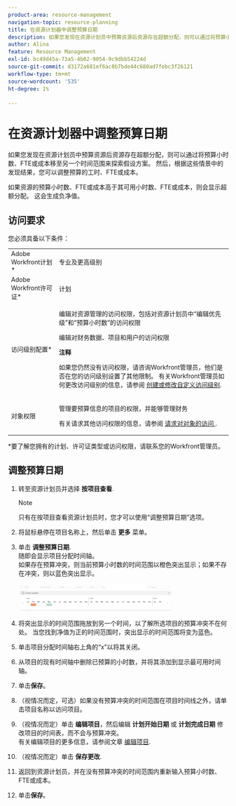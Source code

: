 ```yaml
---
product-area: resource-management
navigation-topic: resource-planning
title: 在资源计划器中调整预算日期
description: 如果您发现在资源计划员中预算资源后资源存在超额分配，则可以通过将预算小时数、FTE或成本移至另一个时间范围来探索假设方案。 然后，根据这些情景中的发现结果，您可以调整预算的工时、FTE或成本。
author: Alina
feature: Resource Management
exl-id: bc49d45a-73a5-4b02-9054-9c9dbb54224d
source-git-commit: d3172a681ef6ac8b7bde44c680ad7febc3f26121
workflow-type: tm+mt
source-wordcount: '535'
ht-degree: 1%

---
```


# 在资源计划器中调整预算日期

如果您发现在资源计划员中预算资源后资源存在超额分配，则可以通过将预算小时数、FTE或成本移至另一个时间范围来探索假设方案。 然后，根据这些情景中的发现结果，您可以调整预算的工时、FTE或成本。

如果资源的预算小时数、FTE或成本高于其可用小时数、FTE或成本，则会显示超额分配。 这会生成负净值。

## 访问要求

您必须具备以下条件：

<table style="table-layout:auto"> 
 <col> 
 <col> 
 <tbody> 
  <tr> 
   <td role="rowheader">Adobe Workfront计划*</td> 
   <td> <p>专业及更高级别</p> </td> 
  </tr> 
  <tr> 
   <td role="rowheader">Adobe Workfront许可证*</td> 
   <td> <p>计划 </p> </td> 
  </tr> 
  <tr> 
   <td role="rowheader">访问级别配置*</td> 
   <td> <p>编辑对资源管理的访问权限，包括对资源计划员中“编辑优先级”和“预算小时数”的访问权限</p> <p>编辑对财务数据、项目和用户的访问权限</p> <p><b>注释</b>

如果您仍然没有访问权限，请咨询Workfront管理员，他们是否在您的访问级别设置了其他限制。 有关Workfront管理员如何更改访问级别的信息，请参阅 <a href="../../administration-and-setup/add-users/configure-and-grant-access/create-modify-access-levels.md" class="MCXref xref">创建或修改自定义访问级别</a>.</p> </td>
</tr> 
  <tr> 
   <td role="rowheader">对象权限</td> 
   <td> <p>管理要预算信息的项目的权限，并能够管理财务</p> <p>有关请求其他访问权限的信息，请参阅 <a href="../../workfront-basics/grant-and-request-access-to-objects/request-access.md" class="MCXref xref">请求对对象的访问 </a>.</p> </td> 
  </tr> 
 </tbody> 
</table>

&#42;要了解您拥有的计划、许可证类型或访问权限，请联系您的Workfront管理员。

## 调整预算日期

1. 转至资源计划员并选择 **按项目查看**.

   >[!NOTE]
   >
   >只有在按项目查看资源计划员时，您才可以使用“调整预算日期”选项。

1. 将鼠标悬停在项目名称上，然后单击 **更多** 菜单。
1. 单击 **调整预算日期**.\
   随即会显示项目分配时间轴。\
   如果存在预算冲突，则当前预算小时数的时间范围以橙色突出显示；如果不存在冲突，则以蓝色突出显示。

   ![](assets/rp-adjust-budgeting-dates-with-no-done-button-350x63.png)

1. 将突出显示的时间范围拖放到另一个时间，以了解所选项目的预算冲突不在何处。 当您找到净值为正的时间范围时，突出显示的时间范围将变为蓝色。
1. 单击项目分配时间轴右上角的“x”以将其关闭。
1. 从项目的现有时间轴中删除已预算的小时数，并将其添加到显示最可用时间轴。
1. 单击&#x200B;**保存**。
1. （视情况而定，可选）如果没有预算冲突的时间范围在项目时间线之外，请单击项目名称以访问项目。
1. （视情况而定）单击 **编辑项目**，然后编辑 **计划开始日期** 或 **计划完成日期** 修改项目的时间表，而不会与预算冲突。\
   有关编辑项目的更多信息，请参阅文章 [编辑项目](../../manage-work/projects/manage-projects/edit-projects.md).

1. （视情况而定）单击 **保存更改**.
1. 返回到资源计划员，并在没有预算冲突的时间范围内重新输入预算小时数、FTE或成本。
1. 单击&#x200B;**保存**。
